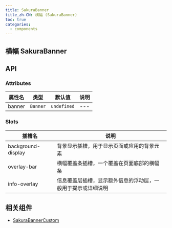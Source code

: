 ```yaml
---
title: SakuraBanner
title_zh-CN: 横幅 (SakuraBanner)
toc: true
categories:
  - components
---
```


## 横幅 SakuraBanner

## API

### Attributes

| 属性名 | 类型 | 默认值 | 说明 |
| --- | --- | --- | --- |
| banner | `Banner` | `undefined` | --- |

### Slots

| 插槽名 | 说明 |
| --- | --- |
| background-display | 背景显示插槽，用于显示页面或应用的背景元素 |
| overlay-bar | 横幅覆盖条插槽，一个覆盖在页面底部的横幅条 |
| info-overlay | 信息覆盖层插槽，显示额外信息的浮动层，一般用于提示或详细说明 |

## 相关组件

- [SakuraBannerCustom](/components-custom/SakuraBannerCustom)
